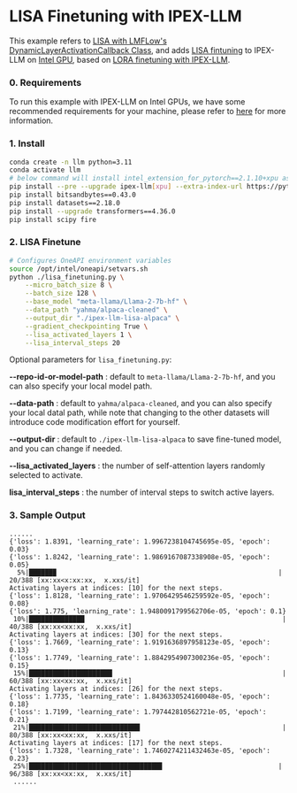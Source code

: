 # LISA Finetuning with IPEX-LLM

This example refers to [LISA with LMFLow's DynamicLayerActivationCallback Class](https://github.com/OptimalScale/LMFlow/blob/f3b3b007ea526009172c355e9d52ffa146b9dc0c/src/lmflow/pipeline/finetuner.py#L301), and adds [LISA fintuning](https://arxiv.org/abs/2403.17919) to IPEX-LLM on [Intel GPU](../../../GPU/README.md), based on [LORA finetuning with IPEX-LLM](../LoRA/alpaca_lora_finetuning.py).

### 0. Requirements

To run this example with IPEX-LLM on Intel GPUs, we have some recommended requirements for your machine, please refer to [here](../../../GPU/README.md#requirements) for more information.

### 1. Install

```bash
conda create -n llm python=3.11
conda activate llm
# below command will install intel_extension_for_pytorch==2.1.10+xpu as default
pip install --pre --upgrade ipex-llm[xpu] --extra-index-url https://pytorch-extension.intel.com/release-whl/stable/xpu/us/
pip install bitsandbytes==0.43.0
pip install datasets==2.18.0
pip install --upgrade transformers==4.36.0
pip install scipy fire
```

### 2. LISA Finetune

```bash
# Configures OneAPI environment variables
source /opt/intel/oneapi/setvars.sh
python ./lisa_finetuning.py \
    --micro_batch_size 8 \
    --batch_size 128 \
    --base_model "meta-llama/Llama-2-7b-hf" \
    --data_path "yahma/alpaca-cleaned" \
    --output_dir "./ipex-llm-lisa-alpaca" \
    --gradient_checkpointing True \
    --lisa_activated_layers 1 \
    --lisa_interval_steps 20
```

Optional parameters for `lisa_finetuning.py`:

**--repo-id-or-model-path** : default to `meta-llama/Llama-2-7b-hf`, and you can also specify your local model path.

**--data-path** : default to `yahma/alpaca-cleaned`, and you can also specify your local datal path, while note that changing to the other datasets will introduce code modification effort for yourself.

**--output-dir** : default to `./ipex-llm-lisa-alpaca` to save fine-tuned model, and you can change if needed.

**--lisa_activated_layers** :  the number of self-attention layers randomly selected to activate.

**lisa_interval_steps** : the number of interval steps to switch active layers.

### 3. Sample Output

```log
......
{'loss': 1.8391, 'learning_rate': 1.9967238104745695e-05, 'epoch': 0.03}                                                                                                    
{'loss': 1.8242, 'learning_rate': 1.9869167087338908e-05, 'epoch': 0.05}                                                                                                    
  5%|██████▉                                                        | 20/388 [xx:xx<x:xx:xx,  x.xxs/it]
Activating layers at indices: [10] for the next steps.
{'loss': 1.8128, 'learning_rate': 1.9706429546259592e-05, 'epoch': 0.08}                                                                                                    
{'loss': 1.775, 'learning_rate': 1.9480091799562706e-05, 'epoch': 0.1}                                                                                                      
 10%|██████████████                                                  | 40/388 [xx:xx<xx:xx,  x.xxs/it]
Activating layers at indices: [30] for the next steps.
{'loss': 1.7669, 'learning_rate': 1.9191636897958123e-05, 'epoch': 0.13}                                                                                                    
{'loss': 1.7749, 'learning_rate': 1.8842954907300236e-05, 'epoch': 0.15}                                                                                                    
 15%|█████████████████████                                           | 60/388 [xx:xx<xx:xx,  x.xxs/it]
Activating layers at indices: [26] for the next steps.
{'loss': 1.7735, 'learning_rate': 1.8436330524160048e-05, 'epoch': 0.18}                                                                                                    
{'loss': 1.7199, 'learning_rate': 1.797442810562721e-05, 'epoch': 0.21}                                                                                                     
 21%|████████████████████████████                                    | 80/388 [xx:xx<xx:xx,  x.xxs/it]
Activating layers at indices: [17] for the next steps.
{'loss': 1.7328, 'learning_rate': 1.7460274211432463e-05, 'epoch': 0.23}                                                                                                    
 25%|█████████████████████████████████▋                             | 96/388 [xx:xx<xx:xx,  x.xxs/it]
 ......

```
